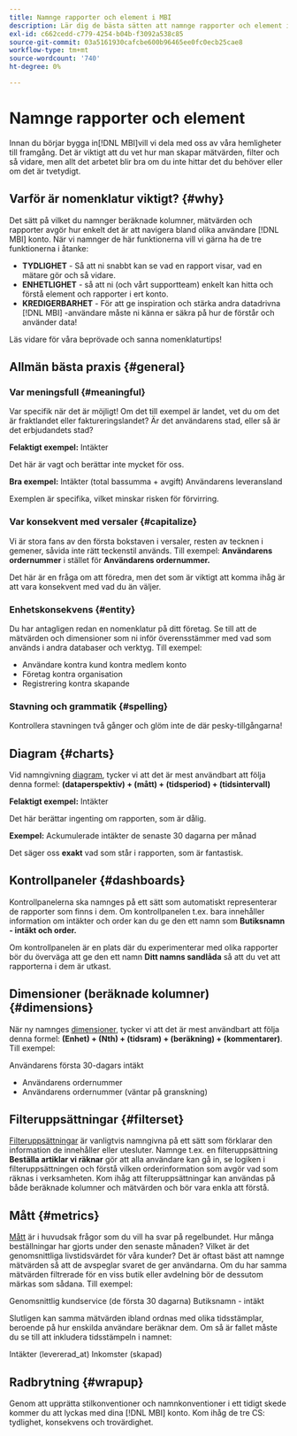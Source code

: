 ```yaml
---
title: Namnge rapporter och element i MBI
description: Lär dig de bästa sätten att namnge rapporter och element i [!DNL MBI].
exl-id: c662cedd-c779-4254-b04b-f3092a538c85
source-git-commit: 03a5161930cafcbe600b96465ee0fc0ecb25cae8
workflow-type: tm+mt
source-wordcount: '740'
ht-degree: 0%

---
```


# Namnge rapporter och element

Innan du börjar bygga in[!DNL MBI]vill vi dela med oss av våra hemligheter till framgång. Det är viktigt att du vet hur man skapar mätvärden, filter och så vidare, men allt det arbetet blir bra om du inte hittar det du behöver eller om det är tvetydigt.

## Varför är nomenklatur viktigt? {#why}

Det sätt på vilket du namnger beräknade kolumner, mätvärden och rapporter avgör hur enkelt det är att navigera bland olika användare [!DNL MBI] konto. När vi namnger de här funktionerna vill vi gärna ha de tre funktionerna i åtanke:

* **TYDLIGHET** - Så att ni snabbt kan se vad en rapport visar, vad en mätare gör och så vidare.
* **ENHETLIGHET** - så att ni (och vårt supportteam) enkelt kan hitta och förstå element och rapporter i ert konto.
* **KREDIGERBARHET** - För att ge inspiration och stärka andra datadrivna [!DNL MBI] -användare måste ni känna er säkra på hur de förstår och använder data!

Läs vidare för våra beprövade och sanna nomenklaturtips!

## Allmän bästa praxis {#general}

### Var meningsfull {#meaningful}

Var specifik när det är möjligt! Om det till exempel är landet, vet du om det är fraktlandet eller faktureringslandet? Är det användarens stad, eller så är det erbjudandets stad?

**Felaktigt exempel:**
Intäkter

Det här är vagt och berättar inte mycket för oss.

**Bra exempel:**
Intäkter (total bassumma + avgift) Användarens leveransland

Exemplen är specifika, vilket minskar risken för förvirring.

### Var konsekvent med versaler {#capitalize}

Vi är stora fans av den första bokstaven i versaler, resten av tecknen i gemener, såvida inte rätt teckenstil används. Till exempel: **Användarens ordernummer** i stället för **Användarens ordernummer.**

Det här är en fråga om att föredra, men det som är viktigt att komma ihåg är att vara konsekvent med vad du än väljer.

### Enhetskonsekvens {#entity}

Du har antagligen redan en nomenklatur på ditt företag. Se till att de mätvärden och dimensioner som ni inför överensstämmer med vad som används i andra databaser och verktyg. Till exempel:

* Användare kontra kund kontra medlem konto
* Företag kontra organisation
* Registrering kontra skapande

### Stavning och grammatik {#spelling}

Kontrollera stavningen två gånger och glöm inte de där pesky-tillgångarna!

## Diagram {#charts}

Vid namngivning [diagram](../tutorials/using-visual-report-builder.md), tycker vi att det är mest användbart att följa denna formel: **(dataperspektiv) + (mått) + (tidsperiod) + (tidsintervall)**

**Felaktigt exempel:**
Intäkter

Det här berättar ingenting om rapporten, som är dålig.

**Exempel:**
Ackumulerade intäkter de senaste 30 dagarna per månad

Det säger oss **exakt** vad som står i rapporten, som är fantastisk.

## Kontrollpaneler {#dashboards}

Kontrollpanelerna ska namnges på ett sätt som automatiskt representerar de rapporter som finns i dem. Om kontrollpanelen t.ex. bara innehåller information om intäkter och order kan du ge den ett namn som **Butiksnamn - intäkt och order.**

Om kontrollpanelen är en plats där du experimenterar med olika rapporter bör du överväga att ge den ett namn **Ditt namns sandlåda** så att du vet att rapporterna i dem är utkast.

## Dimensioner (beräknade kolumner) {#dimensions}

När ny namnges [dimensioner](../data-analyst/data-warehouse-mgr/creating-calculated-columns.md), tycker vi att det är mest användbart att följa denna formel: **(Enhet) + (Nth) + (tidsram) + (beräkning) + (kommentarer)**. Till exempel:

Användarens första 30-dagars intäkt
* Användarens ordernummer
* Användarens ordernummer (väntar på granskning)

## Filteruppsättningar {#filterset}

[Filteruppsättningar](../data-user/reports/ess-manage-data-filters.md) är vanligtvis namngivna på ett sätt som förklarar den information de innehåller eller utesluter. Namnge t.ex. en filteruppsättning **Beställa artiklar vi räknar** gör att alla användare kan gå in, se logiken i filteruppsättningen och förstå vilken orderinformation som avgör vad som räknas i verksamheten. Kom ihåg att filteruppsättningar kan användas på både beräknade kolumner och mätvärden och bör vara enkla att förstå.

## Mått {#metrics}

[Mått](../data-user/reports/ess-manage-data-metrics.md) är i huvudsak frågor som du vill ha svar på regelbundet. Hur många beställningar har gjorts under den senaste månaden? Vilket är det genomsnittliga livstidsvärdet för våra kunder? Det är oftast bäst att namnge mätvärden så att de avspeglar svaret de ger användarna. Om du har samma mätvärden filtrerade för en viss butik eller avdelning bör de dessutom märkas som sådana. Till exempel:

Genomsnittlig kundservice (de första 30 dagarna) Butiksnamn - intäkt

Slutligen kan samma mätvärden ibland ordnas med olika tidsstämplar, beroende på hur enskilda användare beräknar dem. Om så är fallet måste du se till att inkludera tidsstämpeln i namnet:

Intäkter (levererad\_at) Inkomster (skapad)

## Radbrytning {#wrapup}

Genom att upprätta stilkonventioner och namnkonventioner i ett tidigt skede kommer du att lyckas med dina [!DNL MBI] konto. Kom ihåg de tre CS: tydlighet, konsekvens och trovärdighet.
